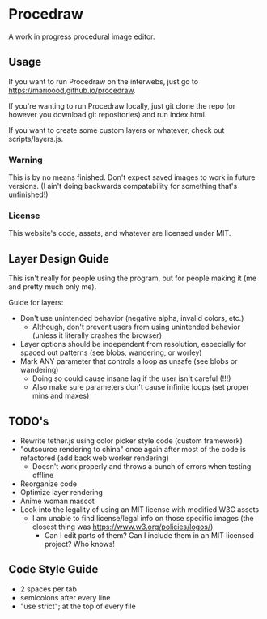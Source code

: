 # Procedraw
A work in progress procedural image editor.

## Usage
If you want to run Procedraw on the interwebs, just go to https://marioood.github.io/procedraw.

If you're wanting to run Procedraw locally, just git clone the repo (or however you download git repositories) and run index.html.

If you want to create some custom layers or whatever, check out scripts/layers.js.

### Warning
This is by no means finished. Don't expect saved images to work in future versions. (I ain't doing backwards compatability for something that's unfinished!)

### License
This website's code, assets, and whatever are licensed under MIT.

## Layer Design Guide
This isn't really for people using the program, but for people making it (me and pretty much only me).

Guide for layers:
* Don't use unintended behavior (negative alpha, invalid colors, etc.)
  * Although, don't prevent users from using unintended behavior (unless it literally crashes the browser)
* Layer options should be independent from resolution, especially for spaced out patterns (see blobs, wandering, or worley)
* Mark ANY parameter that controls a loop as unsafe (see blobs or wandering)
    * Doing so could cause insane lag if the user isn't careful (!!!)
  * Also make sure parameters don't cause infinite loops (set proper mins and maxes)
    
## TODO's
* Rewrite tether.js using color picker style code (custom framework)
* "outsource rendering to china" once again after most of the code is refactored (add back web worker rendering)
    * Doesn't work properly and throws a bunch of errors when testing offline
* Reorganize code
* Optimize layer rendering
* Anime woman mascot
* Look into the legality of using an MIT license with modified W3C assets
  * I am unable to find license/legal info on those specific images (the closest thing was https://www.w3.org/policies/logos/)
    * Can I edit parts of them? Can I include them in an MIT licensed project? Who knows!
    
## Code Style Guide
* 2 spaces per tab
* semicolons after every line
* "use strict"; at the top of every file